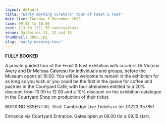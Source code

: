 ```yaml
---
layout: default
title: "Early morning curators’ tour of Feast & Fast"
date-live: Tuesday 3 December 2019
time: 09:15 to 10:00
cost: £13.50 (£11.50 concessions)
venue: Galleries 11, 12 and 13
thumbnail: 3Dec.jpg
slug: "early-morning-tour"
---
```

**FULLY BOOKED**

A private guided tour of the Feast & Fast exhibition with curators Dr Victoria Avery and Dr Melissa Calaresu for individuals and groups, before the Museum opens at 10.00. You will be welcome to remain in the exhibition for as long as you wish or you could be the first in the queue for coffee and pastries in the Courtyard Café, with tour attendees entitled to a 20% discount from 10.00 to 12.00 and a 10% discount on the exhibition catalogue in the Courtyard Shop on production of their ticket.

BOOKING ESSENTIAL. Visit: Cambridge Live Tickets or tel: 01223 357851

Entrance via Courtyard Entrance. Gates open at 09.00 for a 09.15 start.
